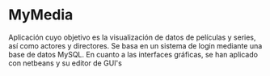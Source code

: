 # MyMedia
Aplicación cuyo objetivo es la visualización de datos de películas y series, así como actores y directores.
Se basa en un sistema de login mediante una base de datos MySQL. En cuanto a las interfaces gráficas, se han aplicado con 
netbeans y su editor de GUI's